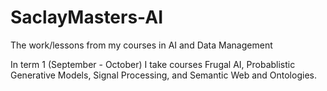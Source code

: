# SaclayMasters-AI
The work/lessons from my courses in AI and Data Management

In term 1 (September - October) I take courses Frugal AI, Probablistic Generative Models, Signal Processing, and Semantic Web and Ontologies.
